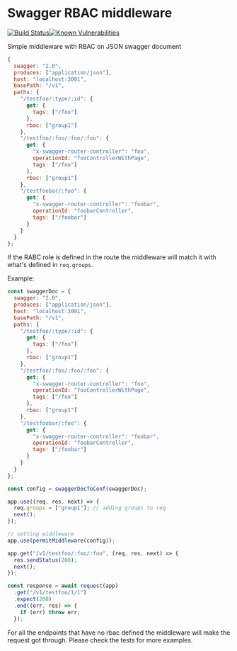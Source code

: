 # Swagger RBAC middleware

[![Build Status](https://travis-ci.com/xibitdigital/express-swagger-rbac.svg?branch=master)](https://travis-ci.com/xibitdigital/express-swagger-rbac)[![Known Vulnerabilities](https://snyk.io/test/github/xibitdigital/express-swagger-rbac/badge.svg?targetFile=package.json)](https://snyk.io/test/github/xibitdigital/express-swagger-rbac?targetFile=package.json)

Simple middleware with RBAC on JSON swagger document

```javascript
{
  swagger: "2.0",
  produces: ["application/json"],
  host: "localhost:3001",
  basePath: "/v1",
  paths: {
    "/testfoo/:type/:id": {
      get: {
        tags: ["/foo"]
      },
      rbac: ["group1"]
    },
    "/testfoo/:foo/:foo/:foo": {
      get: {
        "x-swagger-router-controller": "foo",
        operationId: "fooControllerWithPage",
        tags: ["/foo"]
      },
      rbac: ["group1"]
    },
    "/testfoobar/:foo": {
      get: {
        "x-swagger-router-controller": "foobar",
        operationId: "foobarController",
        tags: ["/foobar"]
      }
    }
  }
};
```

If the RABC role is defined in the route the middleware will match it with what's defined in `req.groups`.

Example:

```javascript
const swaggerDoc = {
  swagger: "2.0",
  produces: ["application/json"],
  host: "localhost:3001",
  basePath: "/v1",
  paths: {
    "/testfoo/:type/:id": {
      get: {
        tags: ["/foo"]
      },
      rbac: ["group1"]
    },
    "/testfoo/:foo/:foo/:foo": {
      get: {
        "x-swagger-router-controller": "foo",
        operationId: "fooControllerWithPage",
        tags: ["/foo"]
      },
      rbac: ["group1"]
    },
    "/testfoobar/:foo": {
      get: {
        "x-swagger-router-controller": "foobar",
        operationId: "foobarController",
        tags: ["/foobar"]
      }
    }
  }
};

const config = swaggerDocToConf(swaggerDoc);

app.use((req, res, next) => {
  req.groups = ["group1"]; // adding groups to req
  next();
});

// setting middleware
app.use(permitMiddleware(config));

app.get("/v1/testfoo/:foo/:foo", (req, res, next) => {
  res.sendStatus(200);
  next();
});

const response = await request(app)
  .get("/v1/testfoo/1/1")
  .expect(200)
  .end((err, res) => {
    if (err) throw err;
  });
```

For all the endpoints that have no rbac defined the middleware will make the request got through.
Please check the tests for more examples.

